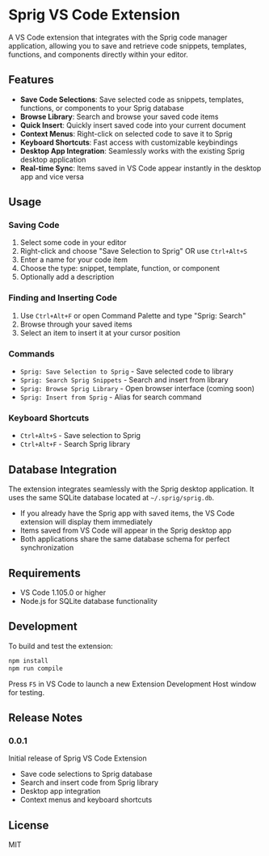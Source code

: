 # Sprig VS Code Extension

A VS Code extension that integrates with the Sprig code manager application, allowing you to save and retrieve code snippets, templates, functions, and components directly within your editor.

## Features

- **Save Code Selections**: Save selected code as snippets, templates, functions, or components to your Sprig database
- **Browse Library**: Search and browse your saved code items
- **Quick Insert**: Quickly insert saved code into your current document
- **Context Menus**: Right-click on selected code to save it to Sprig
- **Keyboard Shortcuts**: Fast access with customizable keybindings
- **Desktop App Integration**: Seamlessly works with the existing Sprig desktop application
- **Real-time Sync**: Items saved in VS Code appear instantly in the desktop app and vice versa

## Usage

### Saving Code
1. Select some code in your editor
2. Right-click and choose "Save Selection to Sprig" OR use `Ctrl+Alt+S`
3. Enter a name for your code item
4. Choose the type: snippet, template, function, or component
5. Optionally add a description

### Finding and Inserting Code
1. Use `Ctrl+Alt+F` or open Command Palette and type "Sprig: Search"
2. Browse through your saved items
3. Select an item to insert it at your cursor position

### Commands
- `Sprig: Save Selection to Sprig` - Save selected code to library
- `Sprig: Search Sprig Snippets` - Search and insert from library  
- `Sprig: Browse Sprig Library` - Open browser interface (coming soon)
- `Sprig: Insert from Sprig` - Alias for search command

### Keyboard Shortcuts
- `Ctrl+Alt+S` - Save selection to Sprig
- `Ctrl+Alt+F` - Search Sprig library

## Database Integration

The extension integrates seamlessly with the Sprig desktop application. It uses the same SQLite database located at `~/.sprig/sprig.db`. 

- If you already have the Sprig app with saved items, the VS Code extension will display them immediately
- Items saved from VS Code will appear in the Sprig desktop app
- Both applications share the same database schema for perfect synchronization

## Requirements

- VS Code 1.105.0 or higher
- Node.js for SQLite database functionality

## Development

To build and test the extension:

```bash
npm install
npm run compile
```

Press `F5` in VS Code to launch a new Extension Development Host window for testing.

## Release Notes

### 0.0.1

Initial release of Sprig VS Code Extension
- Save code selections to Sprig database
- Search and insert code from Sprig library
- Desktop app integration
- Context menus and keyboard shortcuts

## License

MIT
